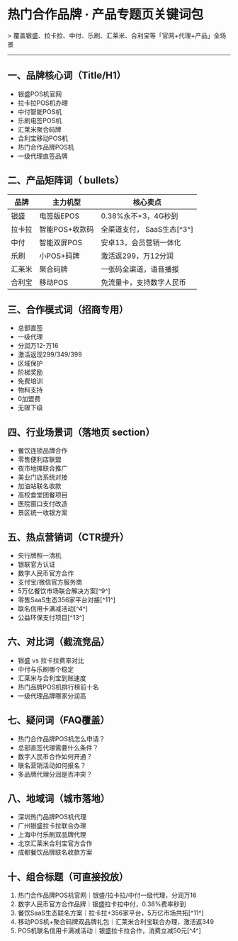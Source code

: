 # 热门合作品牌 · 产品专题页关键词包
&gt; 覆盖银盛、拉卡拉、中付、乐刷、汇莱米、合利宝等「官网+代理+产品」全场景

---

## 一、品牌核心词（Title/H1）
- 银盛POS机官网
- 拉卡拉POS机办理
- 中付智能POS机
- 乐刷电签POS机
- 汇莱米聚合码牌
- 合利宝移动POS机
- 热门合作品牌POS机
- 一级代理直签品牌

## 二、产品矩阵词（ bullets）
| 品牌 | 主力机型 | 核心卖点 |
|---|---|---|
| 银盛 | 电签版EPOS | 0.38%永不+3，4G秒到 |
| 拉卡拉 | 智能POS+收款码 | 全渠道支付， SaaS生态[^3^] |
| 中付 | 智能双屏POS | 安卓13，会员营销一体化 |
| 乐刷 | 小POS+码牌 | 激活返299，万12分润 |
| 汇莱米 | 聚合码牌 | 一张码全渠道，语音播报 |
| 合利宝 | 移动POS | 免流量卡，支持数字人民币 |

## 三、合作模式词（招商专用）
- 总部直签
- 一级代理
- 分润万12-万16
- 激活返现299/349/399
- 区域保护
- 阶梯奖励
- 免费培训
- 物料支持
- 0加盟费
- 无限下级

## 四、行业场景词（落地页 section）
- 餐饮连锁品牌合作
- 零售便利店联盟
- 夜市地摊联合推广
- 美业门店系统对接
- 加油站联名收款
- 高校食堂团餐项目
- 医院窗口支付改造
- 景区统一收银方案

## 五、热点营销词（CTR提升）
- 央行牌照一清机
- 银联官方认证
- 数字人民币官方合作
- 支付宝/微信官方服务商
- 5万亿餐饮市场联合解决方案[^9^]
- 零售SaaS生态356家平台对接[^11^]
- 联名信用卡满减活动[^4^]
- 公益环保支付项目[^13^]

## 六、对比词（截流竞品）
- 银盛 vs 拉卡拉费率对比
- 中付与乐刷哪个稳定
- 汇莱米与合利宝到账速度
- 热门品牌POS机排行榜前十名
- 一级代理品牌哪家分润高

## 七、疑问词（FAQ覆盖）
- 热门合作品牌POS机怎么申请？
- 总部直签代理需要什么条件？
- 数字人民币合作如何开通？
- 联名营销活动如何报名？
- 多品牌代理分润是否冲突？

## 八、地域词（城市落地）
- 深圳热门品牌POS机代理
- 广州银盛拉卡拉联合办理
- 上海中付乐刷双品牌代理
- 北京汇莱米合利宝官方合作
- 成都餐饮品牌联名收款方案



## 十、组合标题（可直接投放）
1. 热门合作品牌POS机官网｜银盛/拉卡拉/中付一级代理，分润万16
2. 数字人民币官方合作品牌｜银盛拉卡拉中付，0.38%费率秒到
3. 餐饮SaaS生态联名方案｜拉卡拉+356家平台，5万亿市场共拓[^11^]
4. 移动POS机+聚合码牌双品牌礼包｜汇莱米合利宝联合办理，激活返349
5. POS机联名信用卡满减活动｜银盛拉卡拉合作，消费立减50元[^4^]

